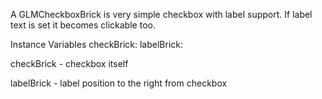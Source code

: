 A GLMCheckboxBrick is very simple checkbox with label support. If label text is set it becomes clickable too.Instance Variables	checkBrick:		<GLMInteractableBrick>	labelBrick:		<GLMLabelBrick>checkBrick	- checkbox itselflabelBrick	- label position to the right from checkbox